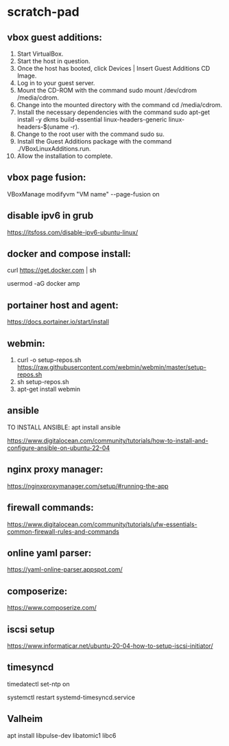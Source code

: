 # scratch-pad

## vbox guest additions:
1. Start VirtualBox.
2. Start the host in question.
3. Once the host has booted, click Devices | Insert Guest Additions CD Image.
4. Log in to your guest server.
5. Mount the CD-ROM with the command sudo mount /dev/cdrom /media/cdrom.
6. Change into the mounted directory with the command cd /media/cdrom.
7. Install the necessary dependencies with the command sudo apt-get install -y dkms build-essential linux-headers-generic linux-headers-$(uname -r).
8. Change to the root user with the command sudo su.
9. Install the Guest Additions package with the command ./VBoxLinuxAdditions.run.
10. Allow the installation to complete.

## vbox page fusion:
VBoxManage modifyvm "VM name" --page-fusion on

## disable ipv6 in grub
https://itsfoss.com/disable-ipv6-ubuntu-linux/

## docker and compose install:
curl https://get.docker.com | sh

usermod -aG docker amp

## portainer host and agent:
https://docs.portainer.io/start/install

## webmin:
1. curl -o setup-repos.sh https://raw.githubusercontent.com/webmin/webmin/master/setup-repos.sh
2. sh setup-repos.sh
3. apt-get install webmin

## ansible
TO INSTALL ANSIBLE: apt install ansible

https://www.digitalocean.com/community/tutorials/how-to-install-and-configure-ansible-on-ubuntu-22-04

## nginx proxy manager:
https://nginxproxymanager.com/setup/#running-the-app

## firewall commands:
https://www.digitalocean.com/community/tutorials/ufw-essentials-common-firewall-rules-and-commands

## online yaml parser:
https://yaml-online-parser.appspot.com/

## composerize:
https://www.composerize.com/

## iscsi setup
https://www.informaticar.net/ubuntu-20-04-how-to-setup-iscsi-initiator/

## timesyncd
timedatectl set-ntp on

systemctl restart systemd-timesyncd.service

## Valheim
apt install libpulse-dev libatomic1 libc6
